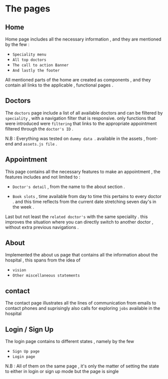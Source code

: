 # The pages

## Home

Home page includes all the necessary information , and they are mentioned by the few :

- `Speciality menu `
- `All top doctors `
- `The call to action Banner `
- `And lastly the footer `

All mentioned parts of the home are created as components , and they contain
all links to the applicable , functional pages .

## Doctors

The `doctors` page include a list of all available doctors and can be
filtered by `speciality` , with a navigation filter that is responsive.
only functions that were introduced were `filtering` that links to the appropriate appointment filtered
through the `doctor's ID` .

N.B : Everything was tested on `dummy data `. available in the assets , front-end and `assets.js file` .

## Appointment

This page contains all the necessary features to make an appointment , the features includes and not limited to :

- `Doctor's detail` , from the name to the about section .

- `Book slots` , time available from day to time this pertains to every doctor . and this time reflects from the current date stretching seven day's in the week .

Last but not least the `related doctor's` with the same speciality . this improves the situation where you can directly switch to another doctor , without extra previous navigations .


## About 

Implemented the about us page that contains all the information 
about the hospital , this spans from the idea of 

- `vision`
- `Other miscellaneous statements` 

## contact 

The contact page illustrates all the lines of communication from 
emails to contact phones and suprisingly also calls for exploring 
`jobs` available in the hospital 

## Login / Sign Up 

The login page contains to different states , namely by the few 

- `Sign Up page` 
- `Login page` 

N.B : All of them on the same page , it's only the matter of setting the 
state to either in login or sign up mode but the page is single